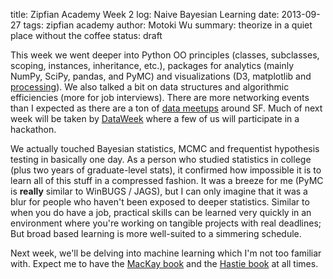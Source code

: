 title: Zipfian Academy Week 2 log: Naive Bayesian Learning
date: 2013-09-27
tags: zipfian academy
author: Motoki Wu
summary: theorize in a quiet place without the coffee
status: draft

This week we went deeper into Python OO principles (classes, subclasses, scoping, instances, inheritance, etc.), packages for analytics (mainly NumPy, SciPy, pandas, and PyMC) and visualizations (D3, matplotlib and [processing](http://processing.org/)). We also talked a bit on data structures and algorithmic efficiencies (more for job interviews). There are more networking events than I expected as there are a ton of [data meetups](http://www.meetup.com/find/?keywords=data+science&radius=25&userFreeform=san+francisco%2C+ca&gcResults=San+Francisco%2C+CA%2C+USA%3AUS%3ACA%3ASan+Francisco%3ASan+Francisco%3A%3A%3A37.7749295%3A-122.4194155&sort=default) around SF. Much of next week will be taken by [DataWeek](http://dataweek.co/) where a few of us will participate in a hackathon. 

We actually touched Bayesian statistics, MCMC and frequentist hypothesis testing in basically one day. As a person who studied statistics in college (plus two years of graduate-level stats), it confirmed how impossible it is to learn all of this stuff in a compressed fashion. It was a breeze for me (PyMC is **really** similar to WinBUGS / JAGS), but I can only imagine that it was a blur for people who haven't been exposed to deeper statistics. Similar to when you do have a job, practical skills can be learned very quickly in an environment where you're working on tangible projects with real deadlines; But broad based learning is more well-suited to a simmering schedule.

Next week, we'll be delving into machine learning which I'm not too familiar with. Expect me to have the [MacKay book](http://www.inference.phy.cam.ac.uk/itila/p0.html) and the [Hastie book](http://www-stat.stanford.edu/~tibs/ElemStatLearn/) at all times.


